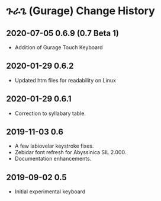 # ጉራጌ (Gurage) Change History


## 2020-07-05 0.6.9 (0.7 Beta 1)
* Addition of Gurage Touch Keyboard

## 2020-01-29 0.6.2
* Updated htm files for readability on Linux

## 2020-01-29 0.6.1
* Correction to syllabary table.

## 2019-11-03 0.6
* A few labiovelar keystroke fixes.
* Zebidar font refresh for Abyssinica SIL 2.000.
* Documentation enhancements.

## 2019-09-02 0.5
* Initial experimental keyboard

